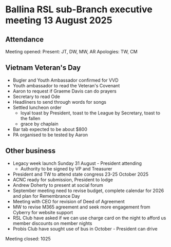 # Ballina RSL sub-Branch executive meeting 13 August 2025

## Attendance

Meeting opened: 
Present: JT, DW, MW, AR
Apologies: TW, CM

## Vietnam Veteran's Day

- Bugler and Youth Ambassador confirmed for VVD
- Youth ambassador to read the Veteran's Covenant
- Aaron to request if Graeme Davis can do prayers
- Secretary to read Ode
- Headliners to send through words for songs
- Settled luncheon order
	- loyal toast by President, toast to the League by Secretary, toast to the fallen
	- grace by chaplain
- Bar tab expected to be about $800
- PA organised to be tested by Aaron

## Other business

- Legacy week launch Sunday 31 August - President attending
	- Authority to be signed by VP and Treasurer
- President and TW to attend state congress 23-25 October 2025
- ACNC ready for submission, President to lodge
- Andrew Doherty to present at social forum
- September meeting need to revise budget, complete calendar for 2026 and plan for Remembrance Day
- Meeting with CEO for revision of Deed of Agreement
- MW to revise M365 agreement and seek more engagement from Cyberry for website support
- RSL Club have asked if we can use charge card on the night to afford us member discounts on member nights
- Probis Club have sought use of bus in October - President can drive

Meeting closed: 1025
